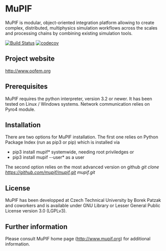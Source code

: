 # MuPIF

MuPIF is modular, object-oriented integration platform allowing to create complex, distributed, multiphysics simulation workflows across the scales and processing chains by combining existing simulation tools. 
 
[![Build Status](https://travis-ci.org/mupif/mupif.svg?branch=master)](https://travis-ci.org/mupif/mupif)
[![codecov](https://codecov.io/gh/mupif/mupif/branch/master/graph/badge.svg)](https://codecov.io/gh/mupif/mupif)


## Project website
http://www.oofem.org

## Prerequisites
MuPIF requires the python interpreter, version 3.2 or newer. It has been tested on Linux / Windows systems. Network communication relies on Pyro4 module.

## Installation

There are two options for MuPIF installation. The first one relies on Python Package Index (run as pip3 or pip) which is installed via
* pip3 install mupif* systemwide, needing root priviledges or
* pip3 install mupif --user* as a user

The second option relies on the most advanced version on github
*git clone https://github.com/mupif/mupif.git mupif.git*


## License
MuPIF has been developped at Czech Technical University by Borek Patzak and coworkers and is available under GNU Library or Lesser General Public License version 3.0 (LGPLv3).

## Further information
Please consult MuPIF home page (http://www.mupif.org) for additional information.
